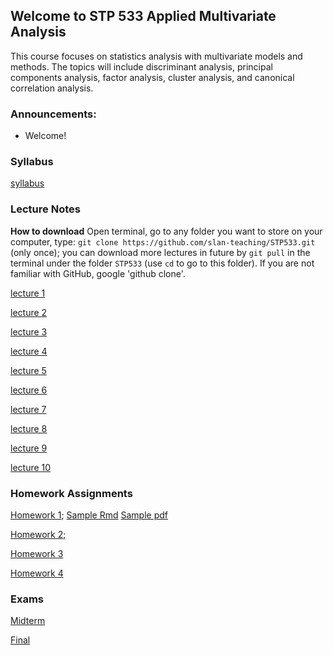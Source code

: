## Welcome to STP 533 Applied Multivariate Analysis

This course focuses on statistics analysis with multivariate models and methods. The topics will include discriminant analysis, principal components analysis, factor analysis, cluster analysis, and canonical correlation analysis.

### Announcements:

* Welcome!

<!-- * Homework 3 is available on canvas due **11:59pm Friday 10/28, 2022**. -->

<!-- * [Final](https://github.com/slan-teaching/STP533/blob/master/Project/Final.pdf) is available on canvas due **11:59pm Friday 12/09, 2022**. -->

### Syllabus

[syllabus](https://github.com/slan-teaching/STP533/blob/master/syllabus_STP533.pdf)

### Lecture Notes

**How to download** Open terminal, go to any folder you want to store on your computer, type: `git clone https://github.com/slan-teaching/STP533.git` (only once); you can download more lectures in future by `git pull` in the terminal under the folder `STP533` (use `cd` to go to this folder). If you are not familiar with GitHub, google 'github clone'.

[lecture 1](https://github.com/slan-teaching/STP533/blob/master/lecture_notes/STP533_lecture1.pdf)

[lecture 2](https://github.com/slan-teaching/STP533/blob/master/lecture_notes/STP533_lecture2.pdf)

[lecture 3](https://github.com/slan-teaching/STP533/blob/master/lecture_notes/STP533_lecture3.pdf)

<!--[demo 1 (lect 2 & 3)](https://github.com/slan-teaching/STP533/blob/master/demos/STP533_krigCAR.html)-->

[lecture 4](https://github.com/slan-teaching/STP533/blob/master/lecture_notes/STP533_lecture4.pdf)

[lecture 5](https://github.com/slan-teaching/STP533/blob/master/lecture_notes/STP533_lecture5.pdf)

<!--[demo 2 (lect 4 & 5)](https://github.com/slan-teaching/STP533/blob/master/demos/STP533_hierachical.html)-->

[lecture 6](https://github.com/slan-teaching/STP533/blob/master/lecture_notes/STP533_lecture6.pdf)

<!--[demo 3 (lect 6)](https://github.com/slan-teaching/STP533/blob/master/demos/STP533_multivariate.html)-->

[lecture 7](https://github.com/slan-teaching/STP533/blob/master/lecture_notes/STP533_lecture7.pdf)

[lecture 8](https://github.com/slan-teaching/STP533/blob/master/lecture_notes/STP533_lecture8.pdf)

<!--[demo 4 (lect 7 & 8)](https://github.com/slan-teaching/STP533/blob/master/demos/STP533_timeseries.html)-->

[lecture 9](https://github.com/slan-teaching/STP533/blob/master/lecture_notes/STP533_lecture9.pdf)

<!--[demo 5 (lect 9)](https://github.com/slan-teaching/STP533/blob/master/demos/STP533_statespace.html)-->

[lecture 10](https://github.com/slan-teaching/STP533/blob/master/lecture_notes/STP533_lecture10.pdf)

<!--[demo 6 (lect 10)](https://github.com/slan-teaching/STP533/blob/master/demos/STP533_STmodelbasis.html)-->

### Homework Assignments

[Homework 1](https://github.com/slan-teaching/STP533/blob/master/Homework/STP533_hw1.pdf);    [Sample Rmd](https://github.com/slan-teaching/STP533/blob/master/Homework/Sample.Rmd)    [Sample pdf](https://github.com/slan-teaching/STP533/blob/master/Homework/Sample.pdf)

[Homework 2](https://github.com/slan-teaching/STP533/blob/master/Homework/STP533_hw2.pdf);    

[Homework 3](https://github.com/slan-teaching/STP533/blob/master/Homework/STP533_hw3.pdf)

[Homework 4](https://github.com/slan-teaching/STP533/blob/master/Homework/STP533_hw4.pdf)

### Exams

[Midterm](https://github.com/slan-teaching/STP533/blob/master/Project/Midterm.pdf)    

[Final](https://github.com/slan-teaching/STP533/blob/master/Project/Final.pdf)    
